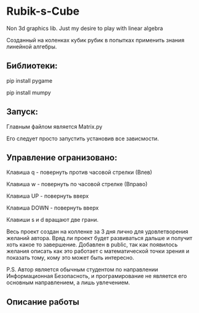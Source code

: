 # Rubik-s-Cube
Non 3d graphics lib. Just my desire to play with linear algebra

Созданный на коленках кубик рубик в попытках применить знания линейной алгебры.

## Библиотеки:
pip install pygame 

pip install mumpy

## Запуск:

Главным файлом является Matrix.py 

Его следует просто запустить установив все зависмости.

## Управление огранизовано:

Клавиша q - повернуть против часовой стрелки (Влев)

Клавиша w - повернуть по часовой стрелке (Вправо)

Клавиша UP - повернуть вверх

Клавиша DOWN - повернуть вверх


Клавиши s и d вращают две грани.

Весь проект создан на колленке за 3 дня лично для удовлетворения желаний автора. Вряд ли проект будет развиваться дальше и получит хоть какое то завершение.
Добавлен в public, так как появилось желания описать как это работает с математической точки зрения и показать тому, кому это может быть интересно.

P.S. Автор является обычным студентом по направлении Информационная Безопасноть, и програмирование не является его основным направлением, а лишь увлечением.


## Описание работы










